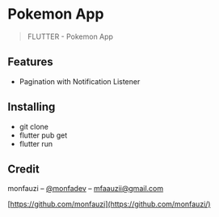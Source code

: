 # Pokemon App

> FLUTTER - Pokemon App

## Features

- Pagination with Notification Listener

## Installing

- git clone 
- flutter pub get
- flutter run

## Credit

monfauzi – [@monfadev](https://instagram.com/monfadev) – mfaauzii@gmail.com

[https://github.com/monfauzi](https://github.com/monfauzi/)
